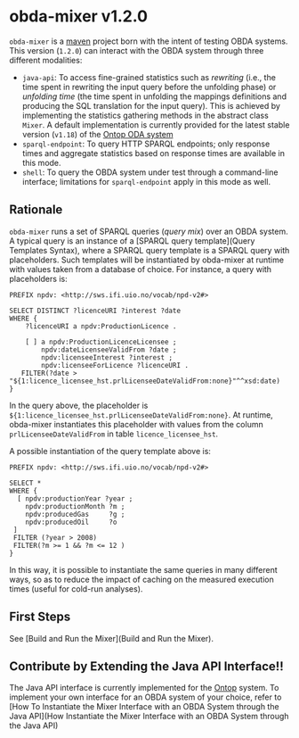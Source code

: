 # obda-mixer v1.2.0

`obda-mixer` is a [maven](http://maven.apache.org/) project born with the intent of testing OBDA systems. This version (`1.2.0`) can interact with the OBDA system through three different modalities:

- `java-api`: To access fine-grained statistics such as _rewriting_ (i.e., the time spent in rewriting the input query before the unfolding phase) or _unfolding time_ (the time spent in unfolding the mappings definitions and producing the SQL translation for the input query). This is achieved by implementing the statistics gathering methods in the abstract class `Mixer`. A default implementation is currently provided for the latest stable version (`v1.18`) of the [Ontop ODA system](https://github.com/ontop/ontop)
- `sparql-endpoint`: To query HTTP SPARQL endpoints; only response times and aggregate statistics based on response times are available in this mode.
- `shell`: To query the OBDA system under test through a command-line interface; limitations for `sparql-endpoint` apply in this mode as well.

## Rationale

`obda-mixer` runs a set of SPARQL queries (_query mix_) over an OBDA system. A typical query is an instance of a [SPARQL query template](Query Templates Syntax), where a SPARQL query template is a SPARQL query with placeholders. Such templates will be instantiated by obda-mixer at runtime with values taken from a database of choice. For instance, a query with placeholders is:

~~~
PREFIX npdv: <http://sws.ifi.uio.no/vocab/npd-v2#>

SELECT DISTINCT ?licenceURI ?interest ?date
WHERE {
    ?licenceURI a npdv:ProductionLicence .
    		
    [ ] a npdv:ProductionLicenceLicensee ;
      	npdv:dateLicenseeValidFrom ?date ;
      	npdv:licenseeInterest ?interest ;
      	npdv:licenseeForLicence ?licenceURI .   
   FILTER(?date > "${1:licence_licensee_hst.prlLicenseeDateValidFrom:none}"^^xsd:date)	
}
~~~

In the query above, the placeholder is `${1:licence_licensee_hst.prlLicenseeDateValidFrom:none}`. At runtime, obda-mixer instantiates this placeholder with values from the column `prlLicenseeDateValidFrom` in table `licence_licensee_hst`.

A possible instantiation  of the query template above is:

~~~
PREFIX npdv: <http://sws.ifi.uio.no/vocab/npd-v2#>

SELECT *
WHERE {
  [ npdv:productionYear ?year ;
    npdv:productionMonth ?m ;
    npdv:producedGas     ?g ;
    npdv:producedOil     ?o 
 ]
 FILTER (?year > 2008) 
 FILTER(?m >= 1 && ?m <= 12 )
} 
~~~

In this way, it is possible to instantiate the same queries in many different ways, so as to
reduce the impact of caching on the measured execution times (useful for cold-run analyses).

## First Steps

See [Build and Run the Mixer](Build and Run the Mixer).

## Contribute by Extending the Java API Interface!!

The Java API interface is currently implemented for the [Ontop](https://github.com/ontop/ontop) system. 
To implement your own interface for an OBDA system of your choice, refer to [How To Instantiate the Mixer Interface with an OBDA System through the Java API](How Instantiate the Mixer Interface with an OBDA System through the Java API)
